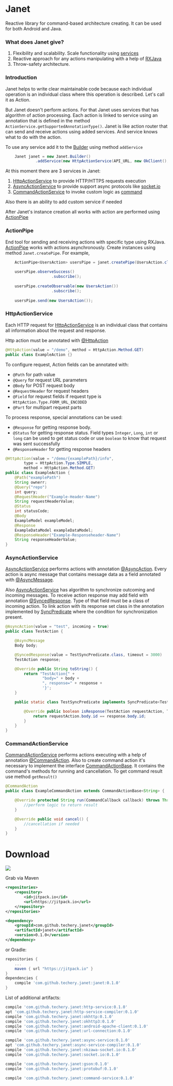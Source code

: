 # Janet

Reactive library for command-based architecture creating. It can be used for both Android and Java.

### What does Janet give?

1. Flexibility and scalability. Scale functionality using [services](/janet/src/main/java/io/techery/janet/ActionService.java)
2. Reactive approach for any actions manipulating with a help of [RXJava](https://github.com/ReactiveX/RxJava)
3. Throw-safety architecture.
 
### Introduction

Janet helps to write clear maintainable code because each individual operation is an individual class where this operation is described. Let's call it as Action. 

But Janet doesn't perform actions. For that Janet uses services that has algorithm of action processing. Each action is linked to service using an annotation that is defined in the method `ActionService.getSupportedAnnotationType()`. Janet is like action router that can send and receive actions using added services. And service knows what to do with the action. 

To use any service add it to the [Builder](/janet/src/main/java/io/techery/janet/Janet.java) using method `addService`

```java
    Janet janet = new Janet.Builder()
             .addService(new HttpActionService(API_URL, new OkClient(), new GsonConverter(new Gson())))
```

At this moment there are 3 services in Janet:

1. [HttpActionService](#httpactionservice) to provide HTTP/HTTPS requests execution
2. [AsyncActionService](#asyncactionservice) to provide support async protocols like [socket.io](http://socket.io/)
3. [CommandActionService](#commandactionservice) to invoke custom logic as [command](#https://en.wikipedia.org/wiki/Command_pattern)   

Also there is an ability to add custom service if needed

After Janet's instance creation all works with action are performed using [ActionPipe](#ActionPipe)  

### ActionPipe

End tool for sending and receiving actions with specific type using RXJava. [ActionPipe](/janet/src/main/java/io/techery/janet/ActionPipe.java) works with actions asynchronously. Create instances using method `Janet.createPipe`.
For example,
```java
    ActionPipe<UsersAction> usersPipe = janet.createPipe(UsersAction.class);
    
    usersPipe.observeSuccess()
                    .subscribe();
    
    usersPipe.createObservable(new UsersAction())
                    .subscribe();
    
    usersPipe.send(new UsersAction());
```


###  HttpActionService

Each HTTP request for [HttpActionService](/janet-http/http-service/src/main/java/io/techery/janet/HttpActionService.java) is an individual class that contains all information about the request and response.  

Http action must be annotated with [@HttpAction](/janet-http/http-service/src/main/java/io/techery/janet/http/annotations/HttpAction.java)
```java
@HttpAction(value = "/demo", method = HttpAction.Method.GET)
public class ExampleAction {}
```

To configure request, Action fields can be annotated with:
* `@Path` for path value
* `@Query` for request URL parameters
* `@Body` for POST request body
* `@RequestHeader` for request headers
* `@Field` for request fields if request type is `HttpAction.Type.FORM_URL_ENCODED`
* `@Part` for multipart request parts

To process response, special annotations can be used:
* `@Response` for getting response body.
* `@Status` for getting response status. Field types `Integer`, `Long`, `int` or `long` can be used to get status code or use `boolean` to know that request was sent successfully
* `@ResponseHeader` for getting response headers

```java
@HttpAction(value = "/demo/{examplePath}/info",
        type = HttpAction.Type.SIMPLE,
        method = HttpAction.Method.GET)
public class ExampleAction {
    @Path("examplePath")
    String ownerr;
    @Query("repo")
    int query;
    @RequestHeader("Example-Header-Name")
    String requestHeaderValue;
    @Status
    int statusCode;
    @Body
    ExampleModel exampleModel;
    @Response
    ExampleDataModel exampleDataModel;
    @ResponseHeader("Example-Responseheader-Name")
    String responseHeaderValue;
}
```

### AsyncActionService

[AsyncActionService](/janet-async/async-service/src/main/java/io/techery/janet/AsyncActionService.java) performs actions with annotation [@AsyncAction](/janet-async/async-service/src/main/java/io/techery/janet/async/annotations/AsyncAction.java). Every action is async message that contains message data as a field annotated with [@AsyncMessage](/janet-async/async-service/src/main/java/io/techery/janet/async/annotations/AsyncMessage.java).
 
Also [AsyncActionService](/master/janet-async/async-service/src/main/java/io/techery/janet/AsyncActionService.java) has algorithm to synchronize outcoming and incoming messages. To receive action response may add field with annotation [@SyncedResponse](/master/janet-async/async-service/src/main/java/io/techery/janet/async/annotations/SyncedResponse.java). Type of that field must be a class of incoming action. To link action with its response set class in the annotation implemented by [SyncPredicate](/janet-async/async-service/src/main/java/io/techery/janet/async/SyncPredicate.java) where the condition for synchronization present.
```java
@AsyncAction(value = "test", incoming = true)
public class TestAction {

    @AsyncMessage
    Body body;

    @SyncedResponse(value = TestSyncPredicate.class, timeout = 3000)
    TestAction response;

    @Override public String toString() {
        return "TestAction{" +
                "body=" + body +
                ", response=" + response +
                '}';
    }

    public static class TestSyncPredicate implements SyncPredicate<TestAction, TestAction> {

        @Override public boolean isResponse(TestAction requestAction, TestAction response) {
            return requestAction.body.id == response.body.id;
        }
    }
}
```

### CommandActionService

[CommandActionService](/janet-command/command-service/src/main/java/io/techery/janet/CommandActionService.java) performs actions executing with a help of annotation [@CommandAction](/janet-command/command-service/src/main/java/io/techery/janet/command/annotations/CommandAction.java). Also to create command action it's necessary to implement the interface [CommandActionBase](/janet-command/command-service/src/main/java/io/techery/janet/CommandActionBase.java). It contains the command's methods for running and cancellation. To get command result use method `getResult()`
 
```java
@CommandAction
public class ExampleCommandAction extends CommandActionBase<String> {

    @Override protected String run(CommandCallback callback) throws Throwable {
        //perform logic to return result
    }

    @Override public void cancel() {
        //cancellation if needed
    }
}
```
  

# Download 
[![](https://jitpack.io/v/techery/janet.svg)](https://jitpack.io/#techery/janet)

Grab via Maven
```xml
<repositories>
	<repository>
	    <id>jitpack.io</id>
        <url>https://jitpack.io</url>
	</repository>
</repositories>

<dependency>
    <groupId>com.github.techery.janet</groupId>
    <artifactId>janet</artifactId>
    <version>0.1.0</version>
</dependency>
```
or Gradle:
```groovy
repositories {
    ...
    maven { url "https://jitpack.io" }
}
dependencies {
    compile 'com.github.techery.janet:janet:0.1.0'
}
```

List of additional artifacts:
```groovy
compile 'com.github.techery.janet:http-service:0.1.0'
apt 'com.github.techery.janet:http-service-compiler:0.1.0'   
compile 'com.github.techery.janet:okhttp:0.1.0'
compile 'com.github.techery.janet:okhttp3:0.1.0'
compile 'com.github.techery.janet:android-apache-client:0.1.0'
compile 'com.github.techery.janet:url-connection:0.1.0'

compile 'com.github.techery.janet:async-service:0.1.0'
apt 'com.github.techery.janet:async-service-compiler:0.1.0'
compile 'com.github.techery.janet:nkzawa-socket.io:0.1.0'
compile 'com.github.techery.janet:socket.io:0.1.0'

compile 'com.github.techery.janet:gson:0.1.0'
compile 'com.github.techery.janet:protobuf:0.1.0'

compile 'com.github.techery.janet:command-service:0.1.0'
```
